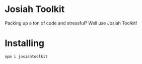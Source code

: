# Josiah Toolkit
Packing up a ton of code and stressful? Well use Josiah Toolkit!
# Installing
```bash
npm i josiahtoolkit
```

